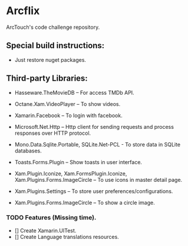 # Arcflix
ArcTouch's code challenge repository.

## Special build instructions:   

* Just restore nuget packages.

## Third-party Libraries: 

* Hasseware.TheMovieDB – For access TMDb API.

* Octane.Xam.VideoPlayer – To show videos.

* Xamarin.Facebook – To login with facebook.

* Microsoft.Net.Http –  Http client for sending requests and process responses over HTTP protocol.

* Mono.Data.Sqlite.Portable, SQLite.Net-PCL - To store data in SQLite databases.

* Toasts.Forms.Plugin – Show toasts in user interface.

* Xam.Plugin.Iconize, Xam.FormsPlugin.Iconize, Xam.Plugins.Forms.ImageCircle – To use icons in master detail page.

* Xam.Plugins.Settings – To store user preferences/configurations.

* Xam.Plugins.Forms.ImageCircle – To show a circle image.   

### TODO Features (Missing time).

- [] Create Xamarin.UITest.
- [] Create Language translations resources.
